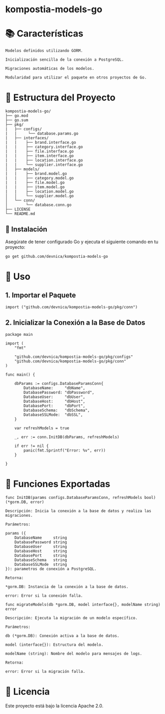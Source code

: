 # kompostia-models-go

# 📚 Características

    Modelos definidos utilizando GORM.

    Inicialización sencilla de la conexión a PostgreSQL.

    Migraciones automáticas de los modelos.

    Modularidad para utilizar el paquete en otros proyectos de Go.

# 📂 Estructura del Proyecto

    kompostia-models-go/
    ├── go.mod
    ├── go.sum
    ├── pkg/
    |   ├── configs/
    |   |     └── database.params.go
    |   ├── interfaces/
    |   |    ├── brand.interface.go
    |   |    ├── category.interface.go
    |   |    ├── file.interface.go
    |   |    ├── item.interface.go
    |   |    ├── location.interface.go
    |   |    └── supplier.interface.go   
    │   ├── models/
    |   |    ├── brand.model.go
    |   |    ├── category.model.go
    |   |    ├── file.model.go
    |   |    ├── item.model.go
    |   |    ├── location.model.go
    │   │    └── supplier.model.go
    │   └── conn/
    │        └── database.conn.go
    ├── LICENSE
    └── README.md


## 🚀 Instalación

Asegúrate de tener configurado Go y ejecuta el siguiente comando en tu proyecto:

`go get github.com/devnica/kompostia-models-go`

# 📌 Uso

## 1. Importar el Paquete

`import ("github.com/devnica/kompostia-models-go/pkg/conn")`


## 2. Inicializar la Conexión a la Base de Datos

    package main

    import (
        "fmt"

        "github.com/devnica/kompostia-models-go/pkg/configs"
        "github.com/devnica/kompostia-models-go/pkg/conn"
    )

    func main() {

        dbParams := configs.DatabaseParamsConn{
            DatabaseName:     "dbName",
            DatabasePassword: "dbPassword",
            DatabaseUser:     "dbUser",
            DatabaseHost:     "dbHost",
            DatabasePort:     "dbPort",
            DatabaseSchema:   "dbSchema",
            DatabaseSSLMode:  "dbSSL",
        }

        var refreshModels = true

        _, err := conn.InitDB(dbParams, refreshModels)

        if err != nil {
            panic(fmt.Sprintf("Error: %v", err))
        }

    }

# 📖 Funciones Exportadas

    func InitDB(params configs.DatabaseParamsConn, refreshModels bool) (*gorm.DB, error)

    Descripción: Inicia la conexión a la base de datos y realiza las migraciones.

    Parámetros:

    params ({
        DatabaseName     string
        DatabasePassword string
        DatabaseUser     string
        DatabaseHost     string
        DatabasePort     string
        DatabaseSchema   string
        DatabaseSSLMode  string
    }): parametros de conexión a PostgreSQL.

    Retorna:

    *gorm.DB: Instancia de la conexión a la base de datos.

    error: Error si la conexión falla.

    func migrateModels(db *gorm.DB, model interface{}, modelName string) error

    Descripción: Ejecuta la migración de un modelo específico.

    Parámetros:

    db (*gorm.DB): Conexión activa a la base de datos.

    model (interface{}): Estructura del modelo.

    modelName (string): Nombre del modelo para mensajes de logs.

    Retorna:

    error: Error si la migración falla.

# 📜 Licencia

Este proyecto está bajo la licencia Apache 2.0.
